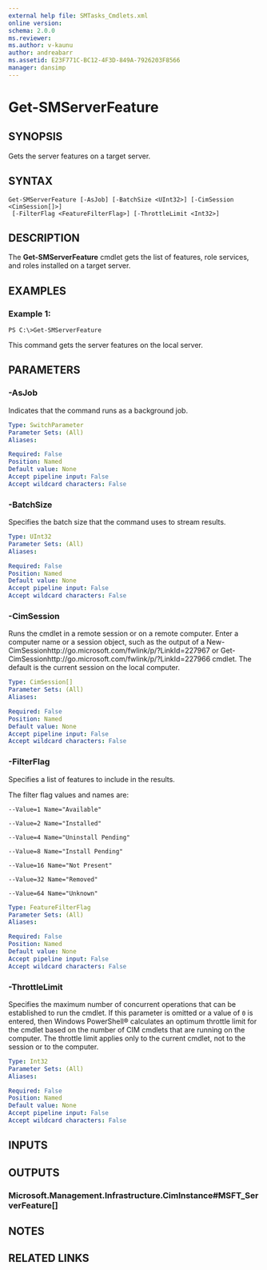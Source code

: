 ```yaml
---
external help file: SMTasks_Cmdlets.xml
online version: 
schema: 2.0.0
ms.reviewer:
ms.author: v-kaunu
author: andreabarr
ms.assetid: E23F771C-BC12-4F3D-849A-7926203F8566
manager: dansimp
---
```


# Get-SMServerFeature

## SYNOPSIS
Gets the server features on a target server.

## SYNTAX

```
Get-SMServerFeature [-AsJob] [-BatchSize <UInt32>] [-CimSession <CimSession[]>]
 [-FilterFlag <FeatureFilterFlag>] [-ThrottleLimit <Int32>]
```

## DESCRIPTION
The **Get-SMServerFeature** cmdlet gets the list of features, role services, and roles installed on a target server.

## EXAMPLES

### Example 1:
```
PS C:\>Get-SMServerFeature
```

This command gets the server features on the local server.

## PARAMETERS

### -AsJob
Indicates that the command runs as a background job.

```yaml
Type: SwitchParameter
Parameter Sets: (All)
Aliases: 

Required: False
Position: Named
Default value: None
Accept pipeline input: False
Accept wildcard characters: False
```

### -BatchSize
Specifies the batch size that the command uses to stream results.

```yaml
Type: UInt32
Parameter Sets: (All)
Aliases: 

Required: False
Position: Named
Default value: None
Accept pipeline input: False
Accept wildcard characters: False
```

### -CimSession
Runs the cmdlet in a remote session or on a remote computer.
Enter a computer name or a session object, such as the output of a New-CimSessionhttp://go.microsoft.com/fwlink/p/?LinkId=227967 or Get-CimSessionhttp://go.microsoft.com/fwlink/p/?LinkId=227966 cmdlet.
The default is the current session on the local computer.

```yaml
Type: CimSession[]
Parameter Sets: (All)
Aliases: 

Required: False
Position: Named
Default value: None
Accept pipeline input: False
Accept wildcard characters: False
```

### -FilterFlag
Specifies a list of features to include in the results.

The filter flag values and names are: 

    --Value=1 Name="Available"

    --Value=2 Name="Installed" 

    --Value=4 Name="Uninstall Pending" 

    --Value=8 Name="Install Pending" 

    --Value=16 Name="Not Present" 

    --Value=32 Name="Removed" 

    --Value=64 Name="Unknown"

```yaml
Type: FeatureFilterFlag
Parameter Sets: (All)
Aliases: 

Required: False
Position: Named
Default value: None
Accept pipeline input: False
Accept wildcard characters: False
```

### -ThrottleLimit
Specifies the maximum number of concurrent operations that can be established to run the cmdlet.
If this parameter is omitted or a value of `0` is entered, then Windows PowerShell® calculates an optimum throttle limit for the cmdlet based on the number of CIM cmdlets that are running on the computer.
The throttle limit applies only to the current cmdlet, not to the session or to the computer.

```yaml
Type: Int32
Parameter Sets: (All)
Aliases: 

Required: False
Position: Named
Default value: None
Accept pipeline input: False
Accept wildcard characters: False
```

## INPUTS

## OUTPUTS

### Microsoft.Management.Infrastructure.CimInstance#MSFT_ServerFeature[]

## NOTES

## RELATED LINKS



